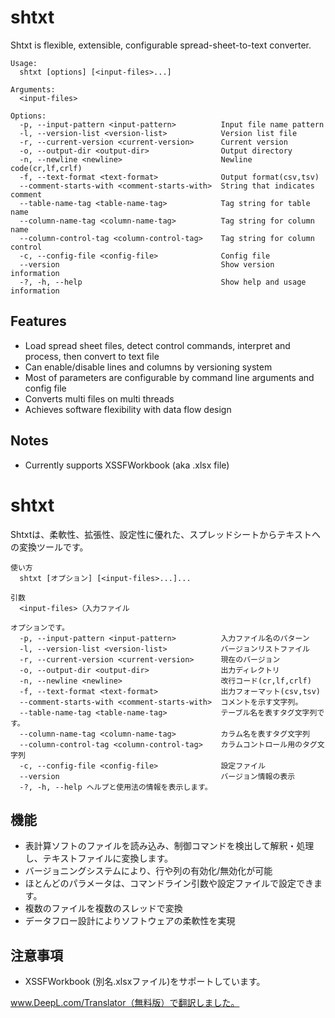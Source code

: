 

# shtxt

Shtxt is flexible, extensible, configurable spread-sheet-to-text converter.

```
Usage:
  shtxt [options] [<input-files>...]

Arguments:
  <input-files>

Options:
  -p, --input-pattern <input-pattern>          Input file name pattern
  -l, --version-list <version-list>            Version list file
  -r, --current-version <current-version>      Current version
  -o, --output-dir <output-dir>                Output directory
  -n, --newline <newline>                      Newline code(cr,lf,crlf)
  -f, --text-format <text-format>              Output format(csv,tsv)
  --comment-starts-with <comment-starts-with>  String that indicates comment
  --table-name-tag <table-name-tag>            Tag string for table name
  --column-name-tag <column-name-tag>          Tag string for column name
  --column-control-tag <column-control-tag>    Tag string for column control
  -c, --config-file <config-file>              Config file
  --version                                    Show version information
  -?, -h, --help                               Show help and usage information
```



## Features

- Load spread sheet files, detect control commands, interpret and process, then convert to text file
- Can enable/disable lines and columns by versioning system
- Most of parameters are configurable by command line arguments and config file
- Converts multi files on multi threads
- Achieves software flexibility with data flow design

## Notes

- Currently supports XSSFWorkbook (aka .xlsx file)






# shtxt

Shtxtは、柔軟性、拡張性、設定性に優れた、スプレッドシートからテキストへの変換ツールです。

```
使い方
  shtxt [オプション] [<input-files>...]...

引数
  <input-files>（入力ファイル

オプションです。
  -p, --input-pattern <input-pattern>          入力ファイル名のパターン
  -l, --version-list <version-list>            バージョンリストファイル
  -r, --current-version <current-version>      現在のバージョン
  -o, --output-dir <output-dir>                出力ディレクトリ
  -n, --newline <newline>                      改行コード(cr,lf,crlf)
  -f, --text-format <text-format>              出力フォーマット(csv,tsv)
  --comment-starts-with <comment-starts-with>  コメントを示す文字列。
  --table-name-tag <table-name-tag>            テーブル名を表すタグ文字列です。
  --column-name-tag <column-name-tag>          カラム名を表すタグ文字列
  --column-control-tag <column-control-tag>    カラムコントロール用のタグ文字列
  -c, --config-file <config-file>              設定ファイル
  --version                                    バージョン情報の表示
  -?, -h, --help ヘルプと使用法の情報を表示します。
```



## 機能

- 表計算ソフトのファイルを読み込み、制御コマンドを検出して解釈・処理し、テキストファイルに変換します。
- バージョニングシステムにより、行や列の有効化/無効化が可能
- ほとんどのパラメータは、コマンドライン引数や設定ファイルで設定できます。
- 複数のファイルを複数のスレッドで変換
- データフロー設計によりソフトウェアの柔軟性を実現

## 注意事項

- XSSFWorkbook (別名.xlsxファイル)をサポートしています。


www.DeepL.com/Translator（無料版）で翻訳しました。
